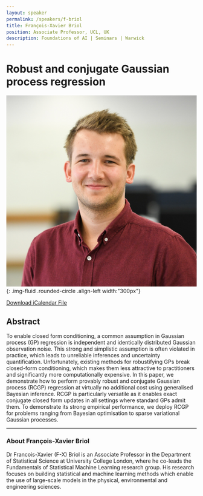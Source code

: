```yaml
---
layout: speaker
permalink: /speakers/f-briol
title: François-Xavier Briol
position: Associate Professor, UCL, UK
description: Foundations of AI | Seminars | Warwick
---
```



# Robust and conjugate Gaussian process regression

![François-Xavier Briol](/assets/img/fxbriol.jpg){: .img-fluid .rounded-circle .align-left width:"300px"}

[Download iCalendar File](/assets/ics/event.ics)

## Abstract

To enable closed form conditioning, a common assumption in Gaussian process (GP) regression is independent and identically distributed Gaussian observation noise. This strong and simplistic assumption is often violated in practice, which leads to unreliable inferences and uncertainty quantification. Unfortunately, existing methods for robustifying GPs break closed-form conditioning, which makes them less attractive to practitioners and significantly more computationally expensive. In this paper, we demonstrate how to perform provably robust and conjugate Gaussian process (RCGP) regression at virtually no additional cost using generalised Bayesian inference. RCGP is particularly versatile as it enables exact conjugate closed form updates in all settings where standard GPs admit them. To demonstrate its strong empirical performance, we deploy RCGP for problems ranging from Bayesian optimisation to sparse variational Gaussian processes.
 

---

### About François-Xavier Briol

Dr Francois-Xavier (F-X) Briol is an Associate Professor in the Department of Statistical Science at University College London, where he co-leads the Fundamentals of Statistical Machine Learning research group. His research focuses on building statistical and machine learning methods which enable the use of large-scale models in the physical, environmental and engineering sciences.


